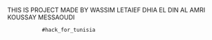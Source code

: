 THIS IS PROJECT MADE BY 
                        WASSIM LETAIEF
                        DHIA EL DIN AL AMRI
                        KOUSSAY MESSAOUDI
                        
               #hack_for_tunisia
